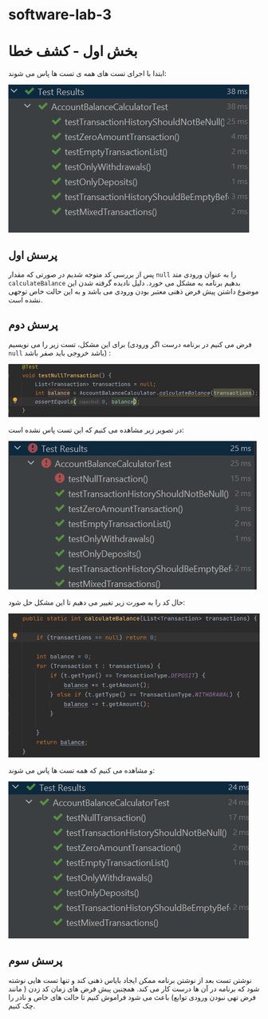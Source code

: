 # software-lab-3

# بخش اول - کشف خطا

ابتدا با اجرای تست های همه ی تست ها پاس می شوند:

![alt text](image.png)

## پرسش اول

پس از بررسی کد متوجه شدیم در صورتی که مقدار `null` را به عنوان ورودی متد `calculateBalance` بدهیم برنامه به مشکل می خورد. دلیل نادیده گرفته شدن این موضوع داشتن پیش فرض ذهنی معتبر بودن ورودی می باشد و به این حالت خاص توجهی نشده است.

## پرسش دوم

برای این مشکل، تست زیر را می نویسیم (فرض می کنیم در برنامه درست اگر ورودی `null` باشد خروجی باید صفر باشد) :

![alt text](image-5.png)

در تصویر زیر مشاهده می کنیم که این تست پاس نشده است:

![alt text](image-6.png)

حال کد را به صورت زیر تغییر می دهیم تا این مشکل حل شود:

![alt text](image-7.png)

و مشاهده می کنیم که همه تست ها پاس می شوند:

![alt text](image-8.png)

## پرسش سوم

نوشتن تست بعد از نوشتن برنامه ممکن ایجاد بایاس ذهنی کند و تنها تست هایی نوشته شود که برنامه در آن ها درست کار می کند. همچنین پیش فرض های زمان کد زدن ( مانند فرض تهی نبودن ورودی توابع) باعث می شود فراموش کنیم تا حالت های خاص و نادر را چک کنیم.